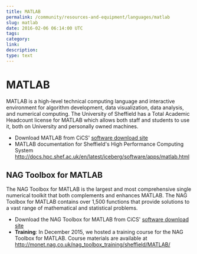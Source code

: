 ```yaml
---
title: MATLAB
permalink: /community/resources-and-equipment/languages/matlab 
slug: matlab 
date: 2016-02-06 06:14:00 UTC 
tags: 
category:
link: 
description: 
type: text
---
```


MATLAB
======

MATLAB is a high-level technical computing language and interactive
environment for algorithm development, data visualization, data
analysis, and numerical computing. The University of Sheffield has a
Total Academic Headcount license for MATLAB which allows both staff and
students to use it, both on University and personally owned machines.

-   Download MATLAB from CiCS' [software download site](https://www.sheffield.ac.uk/software/)
-   MATLAB documentation for Sheffield's High Performance Computing System <http://docs.hpc.shef.ac.uk/en/latest/iceberg/software/apps/matlab.html>

NAG Toolbox for MATLAB
----------------------

The NAG Toolbox for MATLAB is the largest and most comprehensive single
numerical toolkit that both complements and enhances MATLAB. The NAG
Toolbox for MATLAB contains over 1,500 functions that provide solutions
to a vast range of mathematical and statistical problems.

-   Download the NAG Toolbox for MATLAB from CiCS' [software download site](https://www.sheffield.ac.uk/software/)
-   **Training**: In December 2015, we hosted a training course for the
    NAG Toolbox for MATLAB. Course materials are available at
    <http://monet.nag.co.uk/nag_toolbox_training/sheffield/MATLAB/>

